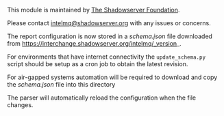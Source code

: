 <!--
SPDX-FileCopyrightText: 2022 The Shadowserver Foundation
SPDX-License-Identifier: AGPL-3.0-or-later
-->

This module is maintained by [The Shadowserver Foundation](https://www.shadowserver.org/).  

Please contact intelmq@shadowserver.org with any issues or concerns.

The report configuration is now stored in a _schema.json_ file downloaded from https://interchange.shadowserver.org/intelmq/_version_.

For environments that have internet connectivity the `update_schema.py` script should be setup as a cron job to obtain the latest revision.

For air-gapped systems automation will be required to download and copy the  _schema.json_ file into this directory

The parser will automatically reload the configuration when the file changes.
